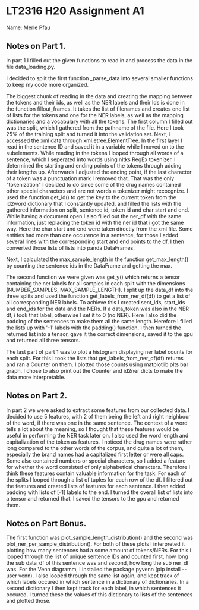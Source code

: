 # LT2316 H20 Assignment A1

Name: Merle Pfau

## Notes on Part 1.

In part 1 I filled out the given functions to read  in and process the data in the file data_loading.py.

I decided to split the first function _parse_data into several smaller functions to keep my code more organized. 

The biggest chunk of reading in the data and creating the mapping between the tokens and their ids, as well as the NER labels and their Ids is done in the function fillout_frames. It takes the list of filenames and creates one list of lists for the tokens and one for the NER labels, as well as the mapping dictionaries and a vocabulary with all the tokens. 
The first column I filled out was the split, which I gathered from the pathname of the file. Here I took 25% of the training split and turned it into the validation set. 
Next, i accessed the xml data through xml.etree.ElementTree. In the first layer I read in the sentence ID and saved it in a variable while I moved on to the subelements. While reading in the tokens I looped through all words of a sentence, which I seperated into words using nltks RegEx tokenizer. I determined the starting and ending points of the tokens through adding their lengths up. Afterwards I adjusted the ending point, if the last character of a token was a punctuation mark I removed that. That was the only "tokenization" I decided to do since some of the drug names contained other special characters and are not words a tokenizer might recocgnize. I used the function get_id() to get the key to the current token from the id2word dictionary that I constantly updated, and filled the lists with the gathered information on split, sentence id, token id and char start and end.
While having a document open I also filled out the ner_df with the same information, just replacing the token id with the ner id that i got the same way. Here the char start and end were taken directly from the xml file. Some entities had more than one occurence in a sentence, for those I added several lines with the corresponding start and end points to the df.
I then converted those lists of lists into panda DataFrames.

Next, I calculated the max_sample_length in the function get_max_length() by counting the sentence ids in the DataFrame and getting the max.

The second function we were given was get_y() which returns a tensor containing the ner labels for all samples in each split with the dimensions (NUMBER_SAMPLES, MAX_SAMPLE_LENGTH). I split up the data_df into the three splits and used the function get_labels_from_ner_df(df) to get a list of all corresponding NER labels. To achieve this I created sent_ids, start_ids and end_ids for the data and the NERs. If a data_token was also in the NER df, i took that label, otherwise I set it to 0 (no NER). Here I also did the padding of the sentences to make them all the same length. Herefore I filled the lists up with '-1' labels with the padding() function. I then turned the returned list into a tensor, gave it the correct dimensions, saved it to the gpu and returned all three tensors.

The last part of part 1 was to plot a histogram displaying ner label counts for each split. For this I took the lists that get_labels_from_ner_df(df) returns and ran a Counter on them. I plotted those counts using matplotlib plts bar graph. I chose to also print out the Counter and id2ner dicts to make the data more interpretable.


## Notes on Part 2.

In part 2 we were asked to extract some features from our collected data. 
I decided to use 5 features, with 2 of them being the left and right neighbour of the word, if there was one in the same sentence. The context of a word tells a lot about the meaning, so I thought that these features would be useful in performing the NER task later on.
I also used the word length and capitalization of the token as features. I noticed the drug names were rather long compared to the other words of the corpus, and quite a lot of them, especially the brand names had a capitalized first letter or were all caps. Some also contained numbers or special characters, so I added a feature for whether the word consisted of only alphabetical characters. Therefore I think these features contain valuable information for the task.
For each of the splits I looped through a list of tuples for each row of the df. I filtered out the features and created lists of features for each sentence. I then added padding with lists of [-1] labels to the end. I turned the overall list of lists into a tensor and returned that.
I saved the tensors to the gpu and returned them. 


## Notes on Part Bonus.

The first function was plot_sample_length_distribution() and the second was plot_ner_per_sample_distribution(). For both of these plots I interpreted it plotting how many sentences had a some amount of tokens/NERs. For this i looped through the list of unique sentence IDs and counted first, how long the sub data_df of this sentence was and second, how long the sub ner_df was. 
For the Venn diagramm, I installed the package pyvenn (pip install --user venn). I also looped through the same list again, and kept track of which labels occured in which sentence in a dictionary of dictionaries. In a second dictionary I then kept track for each label, in which sentences it occured. I turned these the values of this dictionary to lists of the sentences and plotted those.